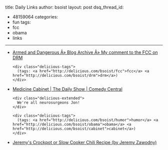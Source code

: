 title: Daily Links
author: bsoist
layout: post
dsq_thread_id:
  - 48159064
categories:
  - fun
tags:
  - fcc
  - obama
  - links
---
<ul class="delicious">
  <li>
    <div class="delicious-link">
      <a href="http://esr.ibiblio.org/?p=734">Armed and Dangerous Â» Blog Archive Â» My comment to the FCC on DRM</a>
    </div>
    
    <div class="delicious-tags">
      (tags: <a href="http://delicious.com/bsoist/fcc">fcc</a> <a href="http://delicious.com/bsoist/drm">drm</a>)
    </div>
  </li>
  
  <li>
    <div class="delicious-link">
      <a href="http://www.thedailyshow.com/video/index.jhtml?videoId=215313&title=medicine-cabinet">Medicine Cabinet | The Daily Show | Comedy Central</a>
    </div>
    
    <div class="delicious-extended">
      We're all neurosurgeons Jon!
    </div>
    
    <div class="delicious-tags">
      (tags: <a href="http://delicious.com/bsoist/humor">humor</a> <a href="http://delicious.com/bsoist/obama">obama</a> <a href="http://delicious.com/bsoist/cabinet">cabinet</a>)
    </div>
  </li>
  
  <li>
    <div class="delicious-link">
      <a href="http://jeremy.zawodny.com/blog/archives/010852.html">Jeremy's Crockpot or Slow Cooker Chili Recipe (by Jeremy Zawodny)</a>
    </div>
  </li>
</ul>
